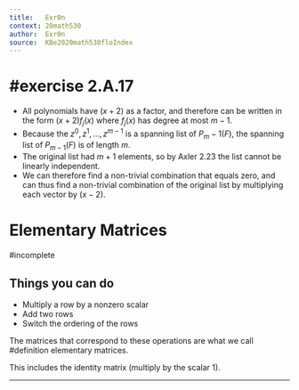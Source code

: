 ```yaml
---
title:   Exr0n
context: 20math530
author:  Exr0n
source:  KBe2020math530floIndex
---
```


# #exercise 2.A.17
- All polynomials have $(x+2)$ as a factor, and therefore can be written in the form $(x+2)f_j(x)$ where $f_j(x)$ has degree at most $m-1$.
- Because the $z^0, z^1, ..., z^{m-1}$ is a spanning list of $P_m-1(F)$, the spanning list of $P_{m-1}(F)$ is of length $m$.
- The original list had $m+1$ elements, so by Axler 2.23 the list cannot be linearly independent. 
- We can therefore find a non-trivial combination that equals zero, and can thus find a non-trivial combination of the original list by multiplying each vector by $(x-2)$.

# Elementary Matrices
#incomplete 

## Things you can do
- Multiply a row by a nonzero scalar
- Add two rows
- Switch the ordering of the rows

The matrices that correspond to these operations are what we call #definition elementary matrices.

This includes the identity matrix (multiply by the scalar 1).

---
